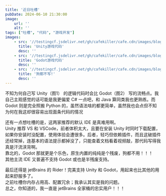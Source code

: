 ```yaml
---
title: '近日吐槽'
pubDate: 2024-06-10 21:30:00
image:
    url: ''
    alt: ''
tags: ["吐槽", "代码", "游戏开发"]
images:
    - src: '//testingcf.jsdelivr.net/gh/cafekiller/cafe.cdn/images/blogs/note202406101.jpg'
      title: 'Unity游戏代码'
      desc: ''
    - src: '//testingcf.jsdelivr.net/gh/cafekiller/cafe.cdn/images/blogs/note202406102.jpg'
      title: 'Godot游戏代码'
      desc: ''
    - src: '//testingcf.jsdelivr.net/gh/cafekiller/cafe.cdn/images/blogs/note202406103.png'
      title: '狗都不写!'
      desc: ''  
---
```


不知为何自己写 Unity<small-text>（图1）</small-text> 的逻辑代码时会比 Godot<small-text>（图2）</small-text> 写的流畅点。我自己主观感觉的话可能是我更偏爱 C# 一点吧，和 Java 算同类我也更熟练。而 Godot 则是完全照搬 Python 的，虽然语法啥的都更简单，虽然我也会点但不知为何在我这却很容易出现面条代码的情况

还有一点想吐槽的是，这两家推荐的默认 IDE 是真难用啊。  
Unity 推荐 VS 和 VSCode，前者体积太大，且要在安装 Unity 时同时下载配置，如果你安装时没配置，使用体验会遭很多。后者，轻巧但依赖插件，而且这破插件还经常掉，连基本的语法提示都掉没了，只能查着文档看着视频敲，那代码写得我真是汗流浃背啊。   
靠北的，Godot 那就更是个乐色，原生内置的纯纯是个残废，狗都不用！！！  
其他主流 IDE 又普遍不支持 Godot 或也是半残废支持。

最后还得是 jetBrains 的 Rider！完美支持 Unity 和 Godot，用起来也比其他的用起来舒服多了。  
之前吐槽你内存占用高、配置冗余；我承认其实是我的问题。  
总之，你知道的，我一直是 jetBrains 全家桶的忠实用户！！！